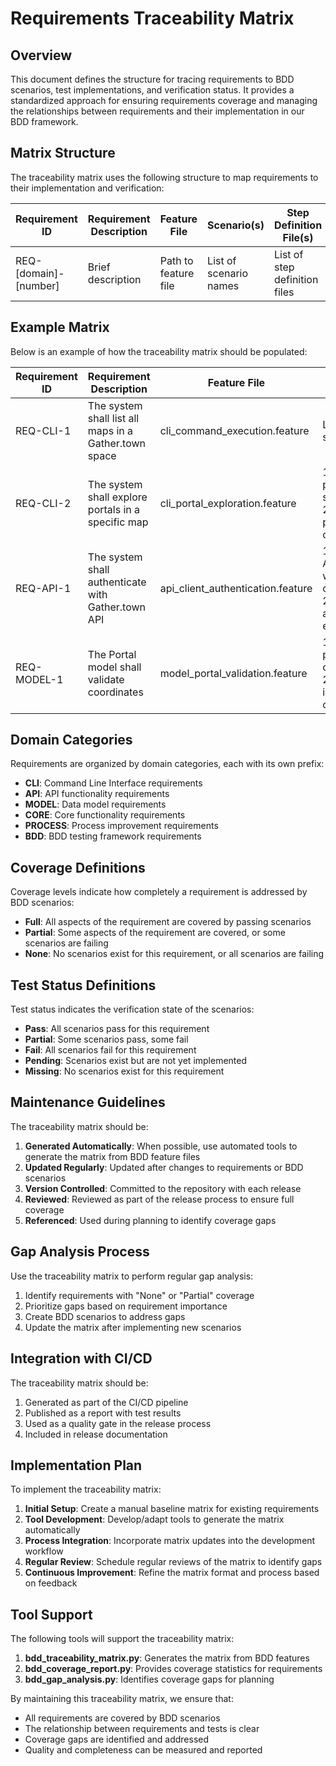 # Requirements Traceability Matrix

## Overview

This document defines the structure for tracing requirements to BDD scenarios, test implementations, and verification status. It provides a standardized approach for ensuring requirements coverage and managing the relationships between requirements and their implementation in our BDD framework.

## Matrix Structure

The traceability matrix uses the following structure to map requirements to their implementation and verification:

| Requirement ID | Requirement Description | Feature File | Scenario(s) | Step Definition File(s) | Test Status | Coverage |
|----------------|-------------------------|--------------|-------------|-------------------------|------------|----------|
| REQ-[domain]-[number] | Brief description | Path to feature file | List of scenario names | List of step definition files | Pass/Fail/Pending | Full/Partial/None |

## Example Matrix

Below is an example of how the traceability matrix should be populated:

| Requirement ID | Requirement Description | Feature File | Scenario(s) | Step Definition File(s) | Test Status | Coverage |
|----------------|-------------------------|--------------|-------------|-------------------------|------------|----------|
| REQ-CLI-1 | The system shall list all maps in a Gather.town space | cli_command_execution.feature | List maps in a space | cli_command_execution_steps.py | Pass | Full |
| REQ-CLI-2 | The system shall explore portals in a specific map | cli_portal_exploration.feature | 1. Explore portals in a specific map<br>2. Display portal coordinates | cli_portal_exploration_steps.py | Partial (1 passing, 1 failing) | Partial |
| REQ-API-1 | The system shall authenticate with Gather.town API | api_client_authentication.feature | 1. Authenticate with valid credentials<br>2. Handle authentication errors | api_client_authentication_steps.py | Pass | Full |
| REQ-MODEL-1 | The Portal model shall validate coordinates | model_portal_validation.feature | 1. Validate portal coordinates<br>2. Detect invalid coordinates | model_portal_validation_steps.py<br>model_validation_common_steps.py | Pass | Full |

## Domain Categories

Requirements are organized by domain categories, each with its own prefix:

- **CLI**: Command Line Interface requirements
- **API**: API functionality requirements
- **MODEL**: Data model requirements
- **CORE**: Core functionality requirements
- **PROCESS**: Process improvement requirements
- **BDD**: BDD testing framework requirements

## Coverage Definitions

Coverage levels indicate how completely a requirement is addressed by BDD scenarios:

- **Full**: All aspects of the requirement are covered by passing scenarios
- **Partial**: Some aspects of the requirement are covered, or some scenarios are failing
- **None**: No scenarios exist for this requirement, or all scenarios are failing

## Test Status Definitions

Test status indicates the verification state of the scenarios:

- **Pass**: All scenarios pass for this requirement
- **Partial**: Some scenarios pass, some fail
- **Fail**: All scenarios fail for this requirement
- **Pending**: Scenarios exist but are not yet implemented
- **Missing**: No scenarios exist for this requirement

## Maintenance Guidelines

The traceability matrix should be:

1. **Generated Automatically**: When possible, use automated tools to generate the matrix from BDD feature files
2. **Updated Regularly**: Updated after changes to requirements or BDD scenarios
3. **Version Controlled**: Committed to the repository with each release
4. **Reviewed**: Reviewed as part of the release process to ensure full coverage
5. **Referenced**: Used during planning to identify coverage gaps

## Gap Analysis Process

Use the traceability matrix to perform regular gap analysis:

1. Identify requirements with "None" or "Partial" coverage
2. Prioritize gaps based on requirement importance
3. Create BDD scenarios to address gaps
4. Update the matrix after implementing new scenarios

## Integration with CI/CD

The traceability matrix should be:

1. Generated as part of the CI/CD pipeline
2. Published as a report with test results
3. Used as a quality gate in the release process
4. Included in release documentation

## Implementation Plan

To implement the traceability matrix:

1. **Initial Setup**: Create a manual baseline matrix for existing requirements
2. **Tool Development**: Develop/adapt tools to generate the matrix automatically
3. **Process Integration**: Incorporate matrix updates into the development workflow
4. **Regular Review**: Schedule regular reviews of the matrix to identify gaps
5. **Continuous Improvement**: Refine the matrix format and process based on feedback

## Tool Support

The following tools will support the traceability matrix:

1. **bdd_traceability_matrix.py**: Generates the matrix from BDD features
2. **bdd_coverage_report.py**: Provides coverage statistics for requirements
3. **bdd_gap_analysis.py**: Identifies coverage gaps for planning

By maintaining this traceability matrix, we ensure that:
- All requirements are covered by BDD scenarios
- The relationship between requirements and tests is clear
- Coverage gaps are identified and addressed
- Quality and completeness can be measured and reported 